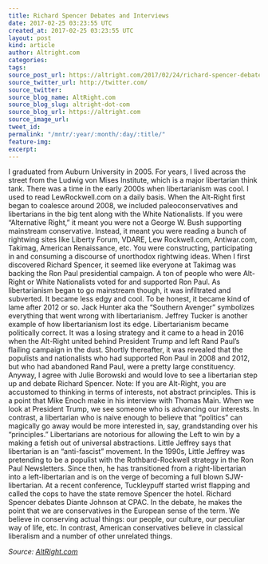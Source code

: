 ```yaml
---
title: Richard Spencer Debates and Interviews
date: 2017-02-25 03:23:55 UTC
created_at: 2017-02-25 03:23:55 UTC
layout: post
kind: article
author: Altright.com
categories: 
tags: 
source_post_url: https://altright.com/2017/02/24/richard-spencer-debates-and-interviews/
source_twitter_url: http://twitter.com/
source_twitter: 
source_blog_name: AltRight.com
source_blog_slug: altright-dot-com
source_blog_url: https://altright.com
source_image_url: 
tweet_id: 
permalink: "/mntr/:year/:month/:day/:title/"
feature-img: 
excerpt: 
---
```

I graduated from Auburn University in 2005. For years, I lived across the street from the Ludwig von Mises Institute, which is a major libertarian think tank. There was a time in the early 2000s when libertarianism was cool. I used to read LewRockwell.com on a daily basis. When the Alt-Right first began to coalesce around 2008, we included paleoconservatives and libertarians in the big tent along with the White Nationalists. If you were “Alternative Right,” it meant you were not a George W. Bush supporting mainstream conservative. Instead, it meant you were reading a bunch of rightwing sites like Liberty Forum, VDARE, Lew Rockwell.com, Antiwar.com, Takimag, American Renaissance, etc. You were constructing, participating in and consuming a discourse of unorthodox rightwing ideas. When I first discovered Richard Spencer, it seemed like everyone at Takimag was backing the Ron Paul presidential campaign. A ton of people who were Alt-Right or White Nationalists voted for and supported Ron Paul. As libertarianism began to go mainstream though, it was infiltrated and subverted. It became less edgy and cool. To be honest, it became kind of lame after 2012 or so. Jack Hunter aka the “Southern Avenger” symbolizes everything that went wrong with libertarianism. Jeffrey Tucker is another example of how libertarianism lost its edge. Libertarianism became politically correct. It was a losing strategy and it came to a head in 2016 when the Alt-Right united behind President Trump and left Rand Paul’s flailing campaign in the dust. Shortly thereafter, it was revealed that the populists and nationalists who had supported Ron Paul in 2008 and 2012, but who had abandoned Rand Paul, were a pretty large constituency. Anyway, I agree with Julie Borowski and would love to see a libertarian step up and debate Richard Spencer. Note: If you are Alt-Right, you are accustomed to thinking in terms of interests, not abstract principles. This is a point that Mike Enoch make in his interview with Thomas Main. When we look at President Trump, we see someone who is advancing our interests. In contrast, a libertarian who is naive enough to believe that “politics” can magically go away would be more interested in, say, grandstanding over his “principles.” Libertarians are notorious for allowing the Left to win by a making a fetish out of universal abstractions. Little Jeffrey says that libertarian is an “anti-fascist” movement. In the 1990s, Little Jeffrey was pretending to be a populist with the Rothbard-Rockwell strategy in the Ron Paul Newsletters. Since then, he has transitioned from a right-libertarian into a left-libertarian and is on the verge of becoming a full blown SJW-libertarian. At a recent conference, Tuckleypuff started wrist flapping and called the cops to have the state remove Spencer the hotel. Richard Spencer debates Diante Johnson at CPAC. In the debate, he makes the point that we are conservatives in the European sense of the term. We believe in conserving actual things: our people, our culture, our peculiar way of life, etc. In contrast, American conservatives believe in classical liberalism and a number of other unrelated things.<div class="">
    <i>Source: <a href="https://altright.com">AltRight.com</a></i>
</div>
